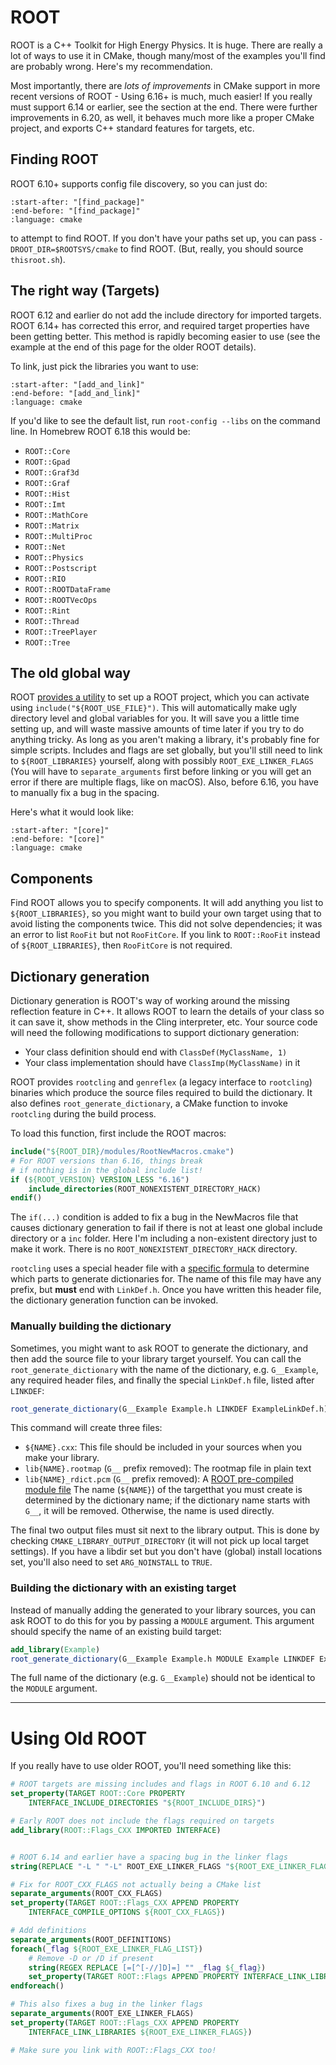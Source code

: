 # ROOT

ROOT is a C++ Toolkit for High Energy Physics. It is huge. There are really a lot of ways to use it in CMake, though many/most of the examples you'll find are probably wrong. Here's my recommendation.

Most importantly, there are _lots of improvements_ in CMake support in more recent versions of ROOT - Using 6.16+ is much, much easier! If you really must support 6.14 or earlier, see the section at the end. There were further improvements in 6.20, as well, it behaves much more like a proper CMake project, and exports C++ standard features for targets, etc.

## Finding ROOT

ROOT 6.10+ supports config file discovery, so you can just do:

```{literalinclude} ../../examples/root-simple/CMakeLists.txt
:start-after: "[find_package]"
:end-before: "[find_package]"
:language: cmake
```

to attempt to find ROOT. If you don't have your paths set up, you can pass `-DROOT_DIR=$ROOTSYS/cmake` to find ROOT. (But, really, you should source `thisroot.sh`).

## The right way (Targets)

ROOT 6.12 and earlier do not add the include directory for imported targets. ROOT 6.14+ has corrected this error, and required target properties have been getting better. This method is rapidly becoming easier to use (see the example at the end of this page for the older ROOT details).

To link, just pick the libraries you want to use:

```{literalinclude} ../../examples/root-simple/CMakeLists.txt
:start-after: "[add_and_link]"
:end-before: "[add_and_link]"
:language: cmake
```

If you'd like to see the default list, run `root-config --libs` on the command line. In Homebrew ROOT 6.18 this would be:

- `ROOT::Core`
- `ROOT::Gpad`
- `ROOT::Graf3d`
- `ROOT::Graf`
- `ROOT::Hist`
- `ROOT::Imt`
- `ROOT::MathCore`
- `ROOT::Matrix`
- `ROOT::MultiProc`
- `ROOT::Net`
- `ROOT::Physics`
- `ROOT::Postscript`
- `ROOT::RIO`
- `ROOT::ROOTDataFrame`
- `ROOT::ROOTVecOps`
- `ROOT::Rint`
- `ROOT::Thread`
- `ROOT::TreePlayer`
- `ROOT::Tree`

## The old global way

ROOT [provides a utility](https://root.cern.ch/how/integrate-root-my-project-cmake) to set up a ROOT project, which you can activate using `include("${ROOT_USE_FILE}")`. This will automatically make ugly directory level and global variables for you. It will save you a little time setting up, and will waste massive amounts of time later if you try to do anything tricky. As long as you aren't making a library, it's probably fine for simple scripts. Includes and flags are set globally, but you'll still need to link to `${ROOT_LIBRARIES}` yourself, along with possibly `ROOT_EXE_LINKER_FLAGS` (You will have to `separate_arguments` first before linking or you will get an error if there are multiple flags, like on macOS). Also, before 6.16, you have to manually fix a bug in the spacing.

Here's what it would look like:

```{literalinclude} ../../examples/root-usefile/CMakeLists.txt
:start-after: "[core]"
:end-before: "[core]"
:language: cmake
```

## Components

Find ROOT allows you to specify components. It will add anything you list to `${ROOT_LIBRARIES}`, so you might want to build your own target using that to avoid listing the components twice. This did not solve dependencies; it was an error to list `RooFit` but not `RooFitCore`. If you link to `ROOT::RooFit` instead of `${ROOT_LIBRARIES}`, then `RooFitCore` is not required.

## Dictionary generation

Dictionary generation is ROOT's way of working around the missing reflection feature in C++. It allows ROOT to learn the details of your class so it can save it, show methods in the Cling interpreter, etc. Your source code will need the following modifications to support dictionary generation:

- Your class definition should end with `ClassDef(MyClassName, 1)`
- Your class implementation should have `ClassImp(MyClassName)` in it

ROOT provides `rootcling` and `genreflex` (a legacy interface to `rootcling`) binaries which produce the source files required to build the dictionary. It also defines `root_generate_dictionary`, a CMake function to invoke `rootcling` during the build process.

To load this function, first include the ROOT macros:

```cmake
include("${ROOT_DIR}/modules/RootNewMacros.cmake")
# For ROOT versions than 6.16, things break
# if nothing is in the global include list!
if (${ROOT_VERSION} VERSION_LESS "6.16")
    include_directories(ROOT_NONEXISTENT_DIRECTORY_HACK)
endif()
```

The `if(...)` condition is added to fix a bug in the NewMacros file that causes dictionary generation to fail if there is not at least one global include directory or a `inc` folder. Here I'm including a non-existent directory just to make it work. There is no `ROOT_NONEXISTENT_DIRECTORY_HACK` directory.

`rootcling` uses a special header file with a [specific formula][linkdef-root] to determine which parts to generate dictionaries for. The name of this file may have any prefix, but **must** end with `LinkDef.h`. Once you have written this header file, the dictionary generation function can be invoked.

### Manually building the dictionary

Sometimes, you might want to ask ROOT to generate the dictionary, and then add the source file to your library target yourself. You can call the `root_generate_dictionary` with the name of the dictionary, e.g. `G__Example`, any required header files, and finally the special `LinkDef.h` file, listed after `LINKDEF`:

```cmake
root_generate_dictionary(G__Example Example.h LINKDEF ExampleLinkDef.h)
```

This command will create three files:

- `${NAME}.cxx`: This file should be included in your sources when you make your library.
- `lib{NAME}.rootmap` (`G__` prefix removed): The rootmap file in plain text
- `lib{NAME}_rdict.pcm` (`G__` prefix removed): A [ROOT pre-compiled module file][]
  The name (`${NAME}`) of the targetthat you must create is determined by the dictionary name; if the dictionary name starts with `G__`, it will be removed. Otherwise, the name is used directly.

The final two output files must sit next to the library output. This is done by checking `CMAKE_LIBRARY_OUTPUT_DIRECTORY` (it will not pick up local target settings). If you have a libdir set but you don't have (global) install locations set, you'll also need to set `ARG_NOINSTALL` to `TRUE`.

### Building the dictionary with an existing target

Instead of manually adding the generated to your library sources, you can ask ROOT to do this for you by passing a `MODULE` argument. This argument should specify the name of an existing build target:

```cmake
add_library(Example)
root_generate_dictionary(G__Example Example.h MODULE Example LINKDEF ExampleLinkDef.h)
```

The full name of the dictionary (e.g. `G__Example`) should not be identical to the `MODULE` argument.

[linkdef-root]: https://root.cern.ch/selecting-dictionary-entries-linkdefh
[root pre-compiled module file]: https://inspirehep.net/literature/1413967

---

# Using Old ROOT

If you really have to use older ROOT, you'll need something like this:

```cmake
# ROOT targets are missing includes and flags in ROOT 6.10 and 6.12
set_property(TARGET ROOT::Core PROPERTY
    INTERFACE_INCLUDE_DIRECTORIES "${ROOT_INCLUDE_DIRS}")

# Early ROOT does not include the flags required on targets
add_library(ROOT::Flags_CXX IMPORTED INTERFACE)


# ROOT 6.14 and earlier have a spacing bug in the linker flags
string(REPLACE "-L " "-L" ROOT_EXE_LINKER_FLAGS "${ROOT_EXE_LINKER_FLAGS}")

# Fix for ROOT_CXX_FLAGS not actually being a CMake list
separate_arguments(ROOT_CXX_FLAGS)
set_property(TARGET ROOT::Flags_CXX APPEND PROPERTY
    INTERFACE_COMPILE_OPTIONS ${ROOT_CXX_FLAGS})

# Add definitions
separate_arguments(ROOT_DEFINITIONS)
foreach(_flag ${ROOT_EXE_LINKER_FLAG_LIST})
    # Remove -D or /D if present
    string(REGEX REPLACE [=[^[-//]D]=] "" _flag ${_flag})
    set_property(TARGET ROOT::Flags APPEND PROPERTY INTERFACE_LINK_LIBRARIES ${_flag})
endforeach()

# This also fixes a bug in the linker flags
separate_arguments(ROOT_EXE_LINKER_FLAGS)
set_property(TARGET ROOT::Flags_CXX APPEND PROPERTY
    INTERFACE_LINK_LIBRARIES ${ROOT_EXE_LINKER_FLAGS})

# Make sure you link with ROOT::Flags_CXX too!
```
